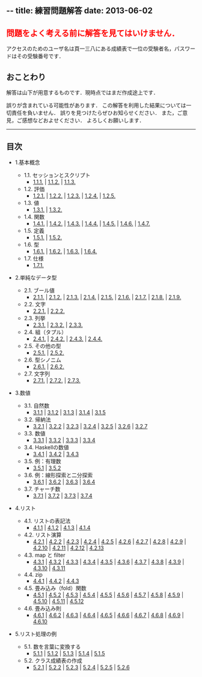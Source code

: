 --
title: 練習問題解答
date: 2013-06-02
--

## <span style="color:red">問題をよく考える前に解答を見てはいけません．</span>
アクセスのためのユーザ名は頁一三八にある成績表で一位の受験者名，パスワードはその受験番号です．<br />

## おことわり
解答は山下が用意するものです．現時点ではまだ作成途上です．

誤りが含まれている可能性があります．
この解答を利用した結果については一切責任を負いません．
誤りを見つけたらぜひお知らせください．
また，ご意見，ご感想などおよせください．
よろしくお願いします．

----

## 目次
- 1.基本概念
    - 1.1. セッションとスクリプト
        - [1.1.1.](Exer010101.html) | [1.1.2.](Exer010102.html) | [1.1.3.](Exer010103.html)
    - 1.2. 評価
        - [1.2.1.](Exer010201.html) | [1.2.2.](Exer010202.html) | [1.2.3.](Exer010203.html) | [1.2.4.](Exer010204.html) | [1.2.5.](Exer010205.html)
    - 1.3. 値
        - [1.3.1.](Exer010301.html) | [1.3.2.](Exer010302.html)
    - 1.4. 関数
        - [1.4.1.](Exer010401.html) | [1.4.2.](Exer010402.html) | [1.4.3.](Exer010403.html) | [1.4.4.](Exer010404.html) | [1.4.5.](Exer010405.html) | [1.4.6.](Exer010406.html) | [1.4.7.](Exer010407.html)
    - 1.5. 定義
        - [1.5.1.](Exer010501.html) | [1.5.2.](Exer010502.html)
    - 1.6. 型
        - [1.6.1.](Exer010601.html) | [1.6.2.](Exer010602.html) | [1.6.3.](Exer010603.html) | [1.6.4.](Exer010604.html)
    - 1.7. 仕様
        - [1.7.1.](Exer010701.html)

- 2.単純なデータ型
    - 2.1. ブール値
        - [2.1.1.](Exer020101.html) | [2.1.2.](Exer020102.html) | [2.1.3.](Exer020103.html) | [2.1.4.](Exer020104.html) | [2.1.5.](Exer020105.html) | [2.1.6.](Exer020106.html) | [2.1.7.](Exer020107.html) | [2.1.8.](Exer020108.html) | [2.1.9.](Exer020109.html)
    - 2.2. 文字
        - [2.2.1.](Exer020201.html) | [2.2.2.](Exer020202.html)
    - 2.3. 列挙
        - [2.3.1.](Exer020301.html) | [2.3.2.](Exer020302.html) | [2.3.3.](Exer020303.html)
    - 2.4. 組（タプル）
        - [2.4.1.](Exer020401.html) | [2.4.2.](Exer020402.html) | [2.4.3.](Exer020403.html) | [2.4.4.](Exer020404.html)
    - 2.5. その他の型
        - [2.5.1.](Exer020501.html) | [2.5.2.](Exer020502.html)
    - 2.6. 型シノニム
        - [2.6.1.](Exer020601.html) | [2.6.2.](Exer020602.html)
    - 2.7. 文字列
        - [2.7.1.](Exer020701.html) | [2.7.2.](Exer020702.html) | [2.7.3.](Exer020703.html)

- 3.数値
    - 3.1. 自然数
        - [3.1.1](Exer030101.html) | [3.1.2](Exer030102.html) | [3.1.3](Exer030103.html) | [3.1.4](Exer030104.html) | [3.1.5](Exer030105.html)
    - 3.2. 帰納法
        - [3.2.1](Exer030201.html) | [3.2.2](Exer030202.html) | [3.2.3](Exer030203.html) | [3.2.4](Exer030204.html) | [3.2.5](Exer030205.html) | [3.2.6](Exer030206.html) | [3.2.7](Exer030207.html)
    - 3.3. 数値
        - [3.3.1](Exer030301.html) | [3.3.2](Exer030302.html) | [3.3.3](Exer030303.html) | [3.3.4](Exer030304.html)
    - 3.4. Haskellの数値
        - [3.4.1](Exer030401.html) | [3.4.2](Exer030402.html) | [3.4.3](Exer030403.html)
    - 3.5. 例：有理数
        - [3.5.1](Exer030501.html) | [3.5.2](Exer030502.html)
    - 3.6. 例：線形探索と二分探索
        - [3.6.1](Exer030601.html) | [3.6.2](Exer030602.html) | [3.6.3](Exer030603.html) | [3.6.4](Exer030604.html)
    - 3.7. チャーチ数
        - [3.7.1](Exer030701.html) | [3.7.2](Exer030702.html) | [3.7.3](Exer030703.html) | [3.7.4](Exer030704.html)

- 4.リスト
    - 4.1. リストの表記法
        - [4.1.1](Exer040101.html) | [4.1.2](Exer040102.html) | [4.1.3](Exer040103.html) | [4.1.4](Exer040104.html)
    - 4.2. リスト演算
        - [4.2.1](Exer040201.html) | [4.2.2](Exer040202.html) | [4.2.3](Exer040203.html) | [4.2.4](Exer040204.html) | [4.2.5](Exer040205.html) | [4.2.6](Exer040206.html) | [4.2.7](Exer040207.html) | [4.2.8](Exer040208.html) | [4.2.9](Exer040209.html) | [4.2.10](Exer040210.html) | [4.2.11](Exer040211.html) | [4.2.12](Exer040212.html) | [4.2.13](Exer040213.html)
    - 4.3. map と filter
        - [4.3.1](Exer040301.html) | [4.3.2](Exer040302.html) | [4.3.3](Exer040303.html) | [4.3.4](Exer040304.html) | [4.3.5](Exer040305.html) | [4.3.6](Exer040306.html) | [4.3.7](Exer040307.html) | [4.3.8](Exer040308.html) | [4.3.9](Exer040309.html) | [4.3.10](Exer040310.html) | [4.3.11](Exer040311.html)
    - 4.4. zip
        - [4.4.1](Exer040401.html) | [4.4.2](Exer040402.html) | [4.4.3](Exer040403.html)
    - 4.5. 畳み込み（fold）関数
        - [4.5.1](Exer040501.html) | [4.5.2](Exer040502.html) | [4.5.3](Exer040503.html) | [4.5.4](Exer040504.html) | [4.5.5](Exer040505.html) | [4.5.6](Exer040506.html) | [4.5.7](Exer040507.html) | [4.5.8](Exer040508.html) | [4.5.9](Exer040509.html) | [4.5.10](Exer040510.html) | [4.5.11](Exer040511.html) | [4.5.12](Exer040512.html)
    - 4.6. 畳み込み則
        - [4.6.1](Exer040601.html) | [4.6.2](Exer040602.html) | [4.6.3](Exer040603.html) | [4.6.4](Exer040604.html) | [4.6.5](Exer040605.html) | [4.6.6](Exer040606.html) | [4.6.7](Exer040607.html) | [4.6.8](Exer040608.html) | [4.6.9](Exer040609.html) | [4.6.10](Exer040610.html)

- 5.リスト処理の例
    - 5.1. 数を言葉に変換する
        - [5.1.1](Exer050101.html) | [5.1.2](Exer050102.html) | [5.1.3](Exer050103.html) | [5.1.4](Exer050104.html) | [5.1.5](Exer050105.html)
    - 5.2. クラス成績表の作成
        - [5.2.1](Exer050201.html) | [5.2.2](Exer050202.html) | [5.2.3](Exer050203.html) | [5.2.4](Exer050204.html) | [5.2.5](Exer050205.html) | [5.2.6](Exer050206.html)
